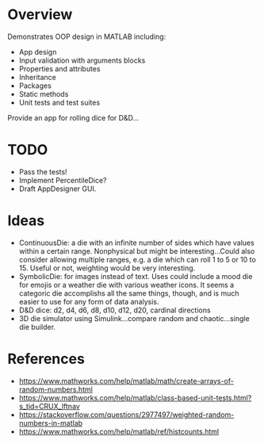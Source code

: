 # Overview
Demonstrates OOP design in MATLAB including:
- App design
- Input validation with arguments blocks
- Properties and attributes
- Inheritance
- Packages
- Static methods
- Unit tests and test suites

Provide an app for rolling dice for D&D...

# TODO
- Pass the tests!
- Implement PercentileDice?
- Draft AppDesigner GUI.

# Ideas
- ContinuousDie: a die with an infinite number of sides which have values within a certain range. Nonphysical but might be interesting...Could also consider allowing multiple ranges, e.g. a die which can roll 1 to 5 or 10 to 15. Useful or not, weighting would be very interesting.
- SymbolicDie: for images instead of text. Uses could include a mood die for emojis or a weather die with various weather icons. It seems a categoric die accomplishs all the same things, though, and is much easier to use for any form of data analysis.
- D&D dice: d2, d4, d6, d8, d10, d12, d20, cardinal directions
- 3D die simulator using Simulink...compare random and chaotic...single die builder.

# References
- https://www.mathworks.com/help/matlab/math/create-arrays-of-random-numbers.html
- https://www.mathworks.com/help/matlab/class-based-unit-tests.html?s_tid=CRUX_lftnav
- https://stackoverflow.com/questions/2977497/weighted-random-numbers-in-matlab
- https://www.mathworks.com/help/matlab/ref/histcounts.html